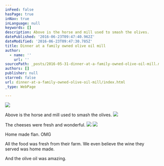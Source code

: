 ```yaml
---
inFeed: false
hasPage: true
inNav: true
inLanguage: null
keywords: []
description: Above is the horse and mill used to smash the olives.
datePublished: '2016-06-23T09:47:40.962Z'
dateModified: '2016-06-23T09:47:30.785Z'
title: Dinner at a family owned olive oil mill
author:
  - name: ''
    url: ''
sourcePath: _posts/2016-05-31-dinner-at-a-family-owned-olive-oil-mill.md
authors: []
publisher: null
starred: false
url: dinner-at-a-family-owned-olive-oil-mill/index.html
_type: WebPage

---
```

![](https://the-grid-user-content.s3-us-west-2.amazonaws.com/01b21f66-24f4-4ac2-bbbe-5406492fc579.jpg)

Above is the horse and mill used to smash the olives.
![](https://the-grid-user-content.s3-us-west-2.amazonaws.com/ba62e568-37ca-48d0-8ea9-75d813833e3e.jpg)

The cheeses were fresh and wonderful.
![](https://the-grid-user-content.s3-us-west-2.amazonaws.com/3946f463-d5a3-48dd-9a60-94ef3adccae5.jpg)
![](https://the-grid-user-content.s3-us-west-2.amazonaws.com/79f2f123-c81d-45c6-969b-de6ec9bfb729.jpg)

Home made flan. OMG

All the food was fresh from their farm. We even believe the wine they served was home made. 

And the olive oil was amazing.